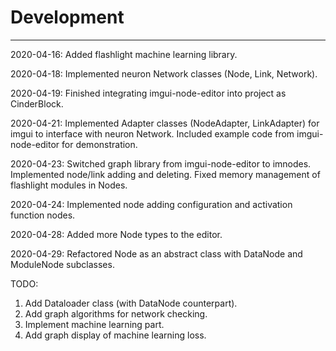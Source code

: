 # Development

---

2020-04-16: Added flashlight machine learning library.

2020-04-18: Implemented neuron Network classes (Node, Link, Network).

2020-04-19: Finished integrating imgui-node-editor into project as CinderBlock.

2020-04-21: Implemented Adapter classes (NodeAdapter, LinkAdapter) 
for imgui to interface with neuron Network. Included example code from
imgui-node-editor for demonstration.

2020-04-23: Switched graph library from imgui-node-editor to imnodes. Implemented
node/link adding and deleting. Fixed memory management of flashlight modules in Nodes.

2020-04-24: Implemented node adding configuration and activation function nodes.

2020-04-28: Added more Node types to the editor. 

2020-04-29: Refactored Node as an abstract class with DataNode and ModuleNode subclasses.

TODO: 
1. Add Dataloader class (with DataNode counterpart).
2. Add graph algorithms for network checking. 
3. Implement machine learning part.
4. Add graph display of machine learning loss.